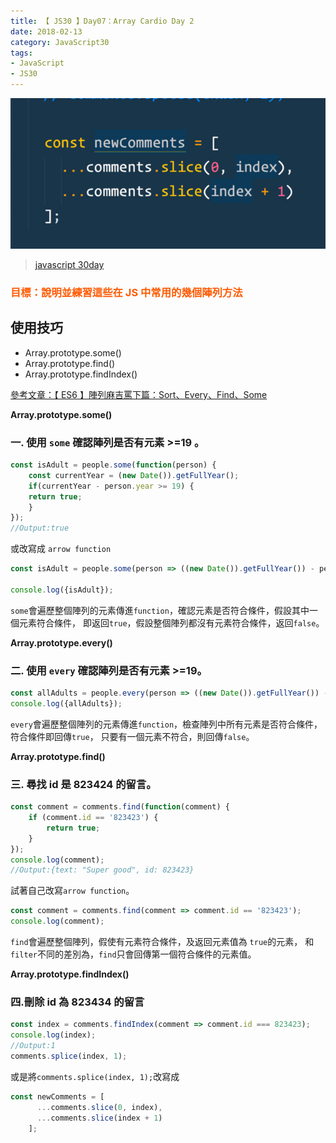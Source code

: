 ```yaml
---
title: 【 JS30 】Day07：Array Cardio Day 2
date: 2018-02-13
category: JavaScript30
tags:
- JavaScript
- JS30
---
```

![](/img/js30day/small6.jpg)

> [javascript 30day](https://javascript30.com/)

<!-- more -->

### <span style="color:#ff5900">目標：說明並練習這些在 JS 中常用的幾個陣列方法</span>

## 使用技巧

*   Array.prototype.some()
*   Array.prototype.find()
*   Array.prototype.findIndex()

[參考文章：【 ES6 】陣列麻吉罵下篇：Sort、Every、Find、Some](/2018/02/15/javascript/ES6/array02)

**Array.prototype.some()**

### 一. 使用 `some` 確認陣列是否有元素 >=19 。

```js
const isAdult = people.some(function(person) {
    const currentYear = (new Date()).getFullYear();
    if(currentYear - person.year >= 19) {
    return true;
    }
});
//Output:true
```

或改寫成 `arrow function`

```js
const isAdult = people.some(person => ((new Date()).getFullYear()) - person.year >= 19);

console.log({isAdult});
```

`some`會遍歷整個陣列的元素傳進`function`，確認元素是否符合條件，假設其中一個元素符合條件，
即返回`true`，假設整個陣列都沒有元素符合條件，返回`false`。

**Array.prototype.every()**

### 二. 使用 `every` 確認陣列是否有元素 >=19。

```js
const allAdults = people.every(person => ((new Date()).getFullYear()) - person.year >= 19);
console.log({allAdults});
```

`every`會遍歷整個陣列的元素傳進`function`，檢查陣列中所有元素是否符合條件，符合條件即回傳`true`，
只要有一個元素不符合，則回傳`false`。

**Array.prototype.find()**

### <span id="三-尋找-id-是-823424-的留言">三. 尋找 id 是 823424 的留言。

```js
const comment = comments.find(function(comment) {
    if (comment.id == '823423') {
        return true;
    }
});
console.log(comment);
//Output:{text: "Super good", id: 823423}
```

試著自己改寫`arrow function`。

```js
const comment = comments.find(comment => comment.id == '823423');
console.log(comment);
```

`find`會遍歷整個陣列，假使有元素符合條件，及返回元素值為
`true`的元素，
和`filter`不同的差別為，`find`只會回傳第一個符合條件的元素值。

**Array.prototype.findIndex()**

### <span id="四刪除-id-為-823434-的留言">四.刪除 id 為 823434 的留言

```js
const index = comments.findIndex(comment => comment.id === 823423);
console.log(index);
//Output:1
comments.splice(index, 1);
```

或是將`comments.splice(index, 1);`改寫成

```js
const newComments = [
      ...comments.slice(0, index),
      ...comments.slice(index + 1)
    ];
```